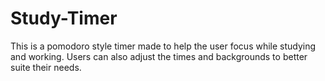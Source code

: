 # Study-Timer
This is a pomodoro style timer made to help the user focus while studying and working. Users can also adjust the times and backgrounds to better suite their needs.
